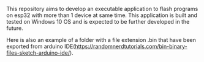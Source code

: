 This repository aims to develop an executable application to flash programs on esp32 with more than 1 device at same time. This application is built and tested on  Windows 10 OS and is expected to be further developed in the future.

Here is also an example of a folder with a file extension .bin that have been exported from arduino IDE(https://randomnerdtutorials.com/bin-binary-files-sketch-arduino-ide/).
